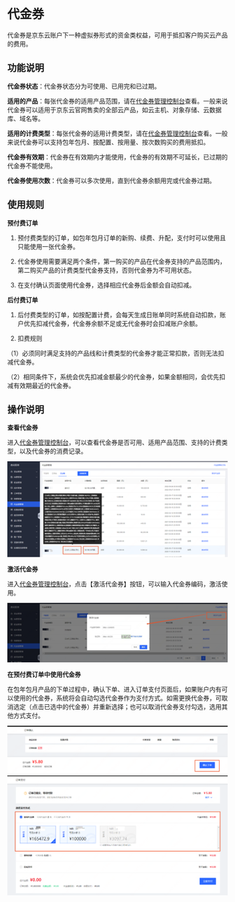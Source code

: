 # 代金券

代金券是京东云账户下一种虚拟券形式的资金类权益，可用于抵扣客户购买云产品的费用。

## 功能说明

**代金券状态**：代金券状态分为可使用、已用完和已过期。

**适用的产品**：每张代金券的适用产品范围，请在[代金券管理控制台](https://coupon-console.jdcloud.com/cost/coupon)查看。一般来说代金券可以适用于京东云官网售卖的全部云产品，如云主机、对象存储、云数据库、域名等。

**适用的计费类型**：每张代金券的适用计费类型，请在[代金券管理控制台](https://coupon-console.jdcloud.com/cost/coupon)查看。一般来说代金券可以支持包年包月、按配置、按用量、按次数购买的费用抵扣。

**代金券有效期**：代金券在有效期内才能使用，代金券的有效期不可延长，已过期的代金券不能使用。

**代金券使用次数**：代金券可以多次使用，直到代金券余额用完或代金券过期。

## 使用规则

**预付费订单**

1. 预付费类型的订单，如包年包月订单的新购、续费、升配，支付时可以使用且只能使用一张代金券。

2. 代金券使用需要满足两个条件，第一购买的产品在代金券支持的产品范围内，第二购买产品的计费类型代金券支持，否则代金券为不可用状态。

3. 在支付确认页面使用代金券，选择相应代金券后金额会自动扣减。

**后付费订单**

1. 后付费类型的订单，如按配置计费，会每天生成日账单同时系统自动扣款，账户优先扣减代金券，代金券余额不足或无代金券时会扣减账户余额。

2. 扣费规则

（1）必须同时满足支持的产品线和计费类型的代金券才能正常扣款，否则无法扣减代金券。

（2）相同条件下，系统会优先扣减金额最少的代金券，如果金额相同，会优先扣减有效期最近的代金券。

## 操作说明

**查看代金券**

进入[代金券管理控制台](https://coupon-console.jdcloud.com/cost/coupon)，可以查看代金券是否可用、适用产品范围、支持的计费类型，以及代金券的消费记录。

![djq](../../../../image/Coupon-Manage/djq.png)

**激活代金券**

进入[代金券管理控制台](https://coupon-console.jdcloud.com/cost/coupon)，点击【激活代金券】按钮，可以输入代金券编码，激活使用。

![djqjh](../../../../image/Coupon-Manage/djqjh.jpg)

**在预付费订单中使用代金券**

在包年包月产品的下单过程中，确认下单、进入订单支付页面后，如果账户内有可以使用的代金券，系统将会自动勾选代金券作为支付方式。如需更换代金券，可取消选定（点击已选中的代金券）并重新选择；也可以取消代金券支付勾选，选用其他方式支付。

![djqxd1](../../../../image/Coupon-Manage/djqxd1.png)
![djqxd2](../../../../image/Coupon-Manage/djqxd.png)
